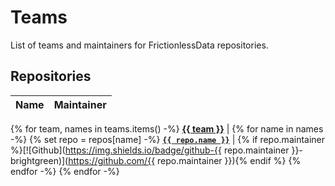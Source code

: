# Teams

List of teams and maintainers for FrictionlessData repositories.

## Repositories

Name  |  Maintainer
----- |  ----------
{% for team, names in teams.items() -%}
**<a href="https://github.com/orgs/frictionlessdata/teams/{{ team.split('/')|reverse|list|first }}">{{ team }}</a>** |
{% for name in names -%}
{% set repo = repos[name] -%}
**<a href="https://github.com/frictionlessdata/{{ repo.name }}">`{{ repo.name }}`</a>** | {% if repo.maintainer %}[![Github](https://img.shields.io/badge/github-{{ repo.maintainer }}-brightgreen)](https://github.com/{{ repo.maintainer }}){% endif %}
{% endfor -%}
{% endfor -%}
